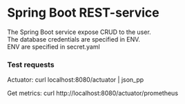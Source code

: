 # Spring Boot REST-service
The Spring Boot service expose CRUD to the user.  
The database credentials are specified in ENV.  
ENV are specified in secret.yaml

### Test requests
Actuator:
curl localhost:8080/actuator | json_pp

Get metrics:
curl http://localhost:8080/actuator/prometheus
